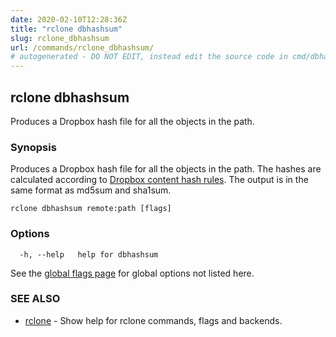 ```yaml
---
date: 2020-02-10T12:28:36Z
title: "rclone dbhashsum"
slug: rclone_dbhashsum
url: /commands/rclone_dbhashsum/
# autogenerated - DO NOT EDIT, instead edit the source code in cmd/dbhashsum/ and as part of making a release run "make commanddocs"
---
```

## rclone dbhashsum

Produces a Dropbox hash file for all the objects in the path.

### Synopsis


Produces a Dropbox hash file for all the objects in the path.  The
hashes are calculated according to [Dropbox content hash
rules](https://www.dropbox.com/developers/reference/content-hash).
The output is in the same format as md5sum and sha1sum.


```
rclone dbhashsum remote:path [flags]
```

### Options

```
  -h, --help   help for dbhashsum
```

See the [global flags page](/flags/) for global options not listed here.

### SEE ALSO

* [rclone](/commands/rclone/)	 - Show help for rclone commands, flags and backends.

